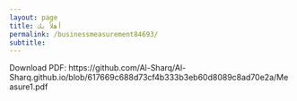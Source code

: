 ```yaml
---
layout: page
title: أهلاً بك
permalink: /businessmeasurement84693/
subtitle: ‎‎‎‎
---
```


<html>
<head>
    <link rel="shortcut icon" type="image/png" href="{{ 'favicon.png' | relative_url }}">
</head>
<body>
<object data="taykes1.pdf" width="1000" height="1000" type='application/pdf'></object>

</body>
Download PDF: https://github.com/Al-Sharq/Al-Sharq.github.io/blob/617669c688d73cf4b333b3eb60d8089c8ad70e2a/Measure1.pdf

</html>
  

